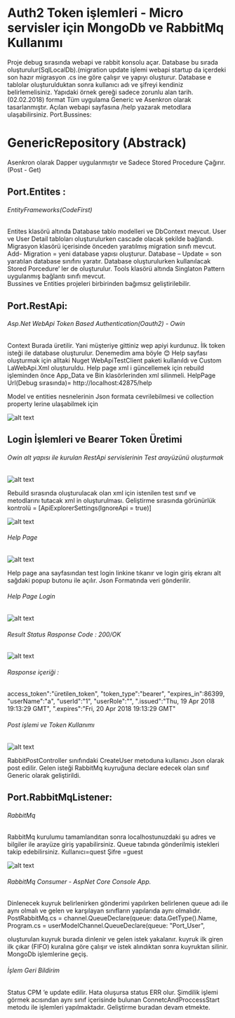 # Auth2 Token işlemleri - Micro servisler için MongoDb ve RabbitMq Kullanımı

Proje debug sırasında webapi ve  rabbit konsolu açar. Database bu sırada oluşturulur(SqlLocalDb).(migration update işlemi webapi startup da içerdeki son hazır migrasyon .cs ine göre çalışır ve yapıyı oluşturur. 
Database e tablolar oluşturulduktan sonra kullanıcı adı ve şifreyi kendiniz belirlemelisiniz.
Yapıdaki örnek gereği sadece zorunlu alan tarih.(02.02.2018) format
Tüm uygulama Generic ve  Asenkron olarak tasarlanmıştır.
Açılan webapi sayfasına /help yazarak metodlara ulaşabilirsiniz.
Port.Bussines: 
# GenericRepository (Abstrack)
Asenkron olarak Dapper uygulanmıştır ve Sadece Stored Procedure Çağırır.(Post - Get)

## Port.Entites :
###### EntityFrameworks(CodeFirst)

Entites klasörü altında Database tablo modelleri ve DbContext mevcut.
User ve User Detail tabloları oluşturulurken cascade olacak şekilde bağlandı.
Migrasyon klasörü içerisinde önceden yaratılmış migration sınıfı mevcut.
Add- Migration = yeni database yapısı oluşturur.
Database – Update = son yaratılan database sınıfını yaratır.
Database oluşturulurken kullanılacak Stored Porcedure’ ler de oluşturulur.
Tools klasörü altında Singlaton Pattern uygulanmış bağlantı sınıfı mevcut.  
Bussines ve Entities projeleri birbirinden bağımsız geliştirilebilir. 

## Port.RestApi: 
###### Asp.Net WebApi Token Based Authentication(Oauth2) - Owin


Context Burada üretilir. Yani müşteriye gittiniz wep apiyi kurdunuz. İlk token isteği ile database oluşturulur. Denemedim ama böyle 😊
Help sayfası oluşturmak için alltaki Nuget WebApiTestClient paketi kullanıldı ve Custom LaWebApi.Xml oluşturuldu.
Help page xml i güncellemek için rebuild işleminden önce App_Data ve Bin klasörlerinden xml silinmeli.
HelpPage Url(Debug sırasında)= http://localhost:42875/help


Model ve entities nesnelerinin Json formata cevrilebilmesi ve collection property lerine ulaşabilmek için

![alt text](https://github.com/okandunay/Auth2_And_RabbitMQ/blob/okandunay/readme_images/used_Json.png)
 
## Login İşlemleri ve Bearer Token Üretimi


###### Owin alt yapısı ile kurulan RestApi servislerinin Test arayüzünü oluşturmak

![alt text](https://github.com/okandunay/Auth2_And_RabbitMQ/blob/okandunay/readme_images/help_page_1.png)

Rebuild sırasında oluşturulacak olan xml için  istenilen test sınıf ve metodlarını tutacak xml in oluşturulması.
Geliştirme sırasında görünürlük kontrolü = [ApiExplorerSettings(IgnoreApi = true)]

![alt text](https://github.com/okandunay/Auth2_And_RabbitMQ/blob/okandunay/readme_images/help_page_2.png)

###### Help Page 

![alt text](https://github.com/okandunay/Auth2_And_RabbitMQ/blob/okandunay/readme_images/help_page.png)

Help page ana sayfasından test login linkine tıkanır ve login giriş ekranı alt sağdaki popup butonu ile açılır.
Json Formatında veri gönderilir. 
 
###### Help Page Login 
 
 ![alt text](https://github.com/okandunay/Auth2_And_RabbitMQ/blob/okandunay/readme_images/login_api.png)
 
###### Result Status Rasponse Code : 200/OK 

 ![alt text](https://github.com/okandunay/Auth2_And_RabbitMQ/blob/okandunay/readme_images/login_result_api.png)
 

###### Rasponse içeriği : 
access_token":"üretilen_token",
"token_type":"bearer",
"expires_in":86399,
"userName":"a",
"userId":"1",
"userRole":"",
".issued":"Thu, 19 Apr 2018 19:13:29 GMT",
".expires":"Fri, 20 Apr 2018 19:13:29 GMT"


###### Post işlemi ve Token Kullanımı

 ![alt text](https://github.com/okandunay/Auth2_And_RabbitMQ/blob/okandunay/readme_images/post_api.png)

RabbitPostController sınıfındaki CreateUser metoduna kullanıcı Json olarak post edilir.
Gelen isteği RabbitMq kuyruğuna  declare edecek olan sınıf Generic olarak geliştirildi. 



## Port.RabbitMqListener: 

###### RabbitMq 

RabbitMq kurulumu tamamlandıtan sonra localhostunuzdaki şu adres ve bilgiler ile arayüze giriş yapabilirsiniz.
Queue tabında gönderilmiş istekleri takip edebilirsiniz.
Kullanıcı=quest
Şifre =guest


 ![alt text](https://github.com/okandunay/Auth2_And_RabbitMQ/blob/okandunay/readme_images/rabbitMq_Localhost.png)
 
 
###### RabbitMq Consumer - AspNet Core Console App.
Dinlenecek kuyruk belirlenirken gönderimi yapılırken belirlenen queue adı ile aynı olmalı ve gelen ve karşılayan sınıfların
yapılarıda aynı olmalıdır.
PostRabbitMq.cs = channel.QueueDeclare(queue: data.GetType().Name,
Program.cs = userModelChannel.QueueDeclare(queue: "Port_User",

oluşturulan kuyruk burada dinlenir ve gelen istek yakalanır.
kuyruk  ilk giren ilk çıkar (FIFO) kuralına göre çalışır ve istek alındıktan sonra kuyruktan silinir.
MongoDb işlemlerine geçiş.

###### İşlem Geri Bildirim
Status CPM ‘e update edilir.
Hata oluşursa status ERR olur.
Şimdilik işlemi görmek acısından aynı sınıf içerisinde bulunan ConnetcAndProccessStart metodu ile işlemleri yapılmaktadır.
Geliştirme buradan devam etmekte.
